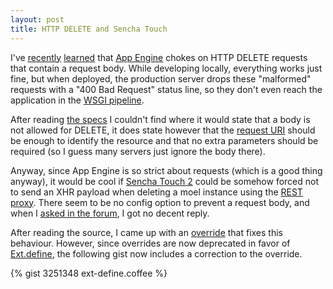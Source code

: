 ```yaml
---
layout: post
title: HTTP DELETE and Sencha Touch
---
```


I've [recently][1] [learned][2] that [App Engine][3] chokes on HTTP DELETE
requests that contain a request body. While developing locally, everything
works just fine, but when deployed, the production server drops these
"malformed" requests with a "400 Bad Request" status line, so they don't even
reach the application in the [WSGI pipeline][5].

[1]: https://stackoverflow.com/q/2539394/252239
[2]: https://stackoverflow.com/a/3375122/252239
[3]: https://developers.google.com/appengine/
[5]: https://en.wikipedia.org/wiki/Web_Server_Gateway_Interface


After reading [the specs][4] I couldn't find where it would state that a body
is not allowed for DELETE, it does state however that the [request URI][6]
should be enough to identify the resource and that no extra parameters should
be required (so I guess many servers just ignore the body there).

[4]: https://www.w3.org/Protocols/rfc2616/rfc2616-sec9.html#sec9.7
[6]: https://www.w3.org/Protocols/rfc2616/rfc2616-sec5.html#sec5.1.2

Anyway, since App Engine is so strict about requests (which is a good thing
anyway), it would be cool if [Sencha Touch 2][7] could be somehow forced not to
send an XHR payload when deleting a moel instance using the [REST proxy][8].
There seem to be no config option to prevent a request body, and when I [asked
in the forum][9], I got no decent reply.

[7]: https://www.sencha.com/products/touch
[8]: https://docs.sencha.com/touch/2-0/#!/api/Ext.data.proxy.Rest
[9]: https://www.sencha.com/forum/showthread.php?233537

After reading the source, I came up with an [override][10] that fixes this
behaviour. However, since overrides are now deprecated in favor of
[Ext.define][11], the following gist now includes a correction to the override.

[10]: https://docs.sencha.com/touch/2-0/#!/api/Ext-method-override
[11]: https://docs.sencha.com/touch/2-0/#!/api/Ext-method-define

{% gist 3251348 ext-define.coffee %}

